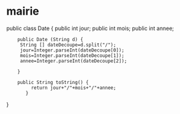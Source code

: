 # mairie

public class Date {
	 public int jour;
	    public int mois;
	    public int annee;
	    
	    public Date (String d) {
	   	 String [] dateDecoupe=d.split("/");
	   	 jour=Integer.parseInt(dateDecoupe[0]);
	   	 mois=Integer.parseInt(dateDecoupe[1]);
	   	 annee=Integer.parseInt(dateDecoupe[2]);
	   	 
	    }
	    
	    public String toString() {
	      	 return jour+"/"+mois+"/"+annee;
	       }

}
